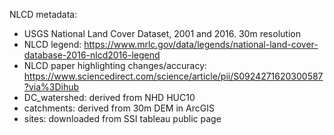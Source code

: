 NLCD metadata: 
* USGS National Land Cover Dataset, 2001 and 2016. 30m resolution
* NLCD legend: https://www.mrlc.gov/data/legends/national-land-cover-database-2016-nlcd2016-legend
* NLCD paper highlighting changes/accuracy: https://www.sciencedirect.com/science/article/pii/S0924271620300587?via%3Dihub
* DC_watershed: derived from NHD HUC10
* catchments: derived from 30m DEM in ArcGIS
* sites: downloaded from SSI tableau public page
